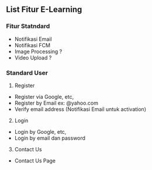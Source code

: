 ## List Fitur E-Learning

### Fitur Statndard
- Notifikasi Email
- Notifikasi FCM
- Image Processing ?
- Video Upload ?

### Standard User

1. Register
  - Register via Google, etc,
  - Register by Email ex: @yahoo.com
  - Verify email address (Notifikasi Email untuk activation)

2. Login
  - Login by Google, etc,
  - Login by email dan password

3. Contact Us
  - Contact Us Page

